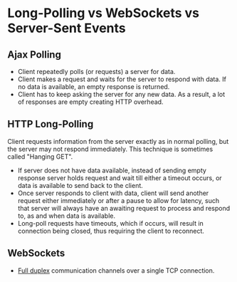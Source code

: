 # Long-Polling vs WebSockets vs Server-Sent Events

## Ajax Polling

* Client repeatedly polls (or requests) a server for data.
* Client makes a request and waits for the server to respond with data. If no data is available, an empty response is returned.
* Client has to keep asking the server for any new data. As a result, a lot of responses are empty creating HTTP overhead.

## HTTP Long-Polling

Client requests information from the server exactly as in normal polling, but the server may not respond immediately. This technique is sometimes called "Hanging GET".

* If server does not have data available, instead of sending empty response server holds request and wait till either a timeout occurs, or data is available to send back to the client.
* Once server responds to client with data, client will send another request either immediately or after a pause to allow for latency, such that server will always have an awaiting request to process and respond to, as and when data is available.
* Long-poll requests have timeouts, which if occurs, will result in connection being closed, thus requiring the client to reconnect.

## WebSockets

* [Full duplex](https://en.wikipedia.org/wiki/Duplex_(telecommunications)#Full_duplex) communication channels over a single TCP connection.

